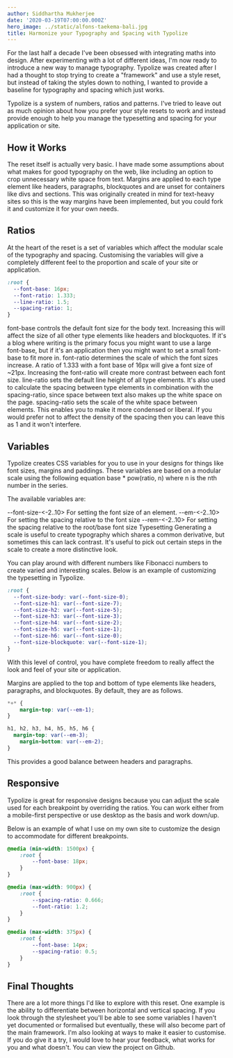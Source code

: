```yaml
---
author: Siddhartha Mukherjee
date: '2020-03-19T07:00:00.000Z'
hero_image: ../static/alfons-taekema-bali.jpg
title: Harmonize your Typography and Spacing with Typolize
---
```


For the last half a decade I've been obsessed with integrating maths into design. After experimenting with a lot of different ideas, I'm now ready to introduce a new way to manage typography. Typolize was created after I had a thought to stop trying to create a "framework" and use a style reset, but instead of taking the styles down to nothing, I wanted to provide a baseline for typography and spacing which just works.

Typolize is a system of numbers, ratios and patterns. I've tried to leave out as much opinion about how you prefer your style resets to work and instead provide enough to help you manage the typesetting and spacing for your application or site.

## How it Works
The reset itself is actually very basic. I have made some assumptions about what makes for good typography on the web, like including an option to crop unnecessary white space from text. Margins are applied to each type element like headers, paragraphs, blockquotes and are unset for containers like divs and sections. This was originally created in mind for text-heavy sites so this is the way margins have been implemented, but you could fork it and customize it for your own needs.

## Ratios
At the heart of the reset is a set of variables which affect the modular scale of the typography and spacing. Customising the variables will give a completely different feel to the proportion and scale of your site or application.

```css
:root {
  --font-base: 16px;
  --font-ratio: 1.333;
  --line-ratio: 1.5;
  --spacing-ratio: 1;
}
```

font-base controls the default font size for the body text. Increasing this will affect the size of all other type elements like headers and blockquotes. If it's a blog where writing is the primary focus you might want to use a large font-base, but if it's an application then you might want to set a small font-base to fit more in.
font-ratio determines the scale of which the font sizes increase. A ratio of 1.333 with a font base of 16px will give a font size of ~21px. Increasing the font-ratio will create more contrast between each font size.
line-ratio sets the default line height of all type elements. It's also used to calculate the spacing between type elements in combination with the spacing-ratio, since space between text also makes up the white space on the page.
spacing-ratio sets the scale of the white space between elements. This enables you to make it more condensed or liberal. If you would prefer not to affect the density of the spacing then you can leave this as 1 and it won't interfere.

## Variables
Typolize creates CSS variables for you to use in your designs for things like font sizes, margins and paddings. These variables are based on a modular scale using the following equation base * pow(ratio, n) where n is the nth number in the series.

The available variables are:

--font-size-<-2..10> For setting the font size of an element.
--em-<-2..10> For setting the spacing relative to the font size
--rem-<-2..10> For setting the spacing relative to the root/base font size
Typesetting
Generating a scale is useful to create typography which shares a common derivative, but sometimes this can lack contrast. It's useful to pick out certain steps in the scale to create a more distinctive look.

You can play around with different numbers like Fibonacci numbers to create varied and interesting scales. Below is an example of customizing the typesetting in Typolize.

```css
:root {
  --font-size-body: var(--font-size-0);
  --font-size-h1: var(--font-size-7);
  --font-size-h2: var(--font-size-5);
  --font-size-h3: var(--font-size-3);
  --font-size-h4: var(--font-size-2);
  --font-size-h5: var(--font-size-1);
  --font-size-h6: var(--font-size-0);
  --font-size-blockquote: var(--font-size-1);
}
```

With this level of control, you have complete freedom to really affect the look and feel of your site or application.

Margins are applied to the top and bottom of type elements like headers, paragraphs, and blockquotes. By default, they are as follows.

```css
*+* {
	margin-top: var(--em-1);
}

h1, h2, h3, h4, h5, h5, h6 {
  margin-top: var(--em-3);
	margin-bottom: var(--em-2);
}
```

This provides a good balance between headers and paragraphs.

## Responsive
Typolize is great for responsive designs because you can adjust the scale used for each breakpoint by overriding the ratios. You can work either from a mobile-first perspective or use desktop as the basis and work down/up.

Below is an example of what I use on my own site to customize the design to accommodate for different breakpoints.

```css
@media (min-width: 1500px) {
	:root {
		--font-base: 18px;
	}
}

@media (max-width: 900px) {
	:root {
		--spacing-ratio: 0.666;
		--font-ratio: 1.2;
	}
}

@media (max-width: 375px) {
	:root {
		--font-base: 14px;
		--spacing-ratio: 0.5;
	}
}
```

## Final Thoughts
There are a lot more things I'd like to explore with this reset. One example is the ability to differentiate between horizontal and vertical spacing. If you look through the stylesheet you'll be able to see some variables I haven't yet documented or formalised but eventually, these will also become part of the main framework. I'm also looking at ways to make it easier to customise. If you do give it a try, I would love to hear your feedback, what works for you and what doesn't. You can view the project on Github.

